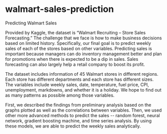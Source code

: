 # walmart-sales-prediction
Predicting Walmart Sales

Provided by Kaggle, the dataset is “Walmart Recruiting – Store Sales Forecasting.” The challenge that we face is how to make business decisions based on limited history. Specifically, our final goal is to predict weekly sales of each of the stores based on other variables. Predicting sales is important because managers can do inventory management better and plan for promotions when there is expected to be a dip in sales. Sales forecasting can also largely help a retail company to boost its profit.
           
The dataset includes information of 45 Walmart stores in different regions. Each store has different departments and each store has different sizes. The variables include weekly sales, date, temperature, fuel price, CPI, unemployment, markdowns, and whether it is a holiday. We hope to find out as many patterns as possible among those variables.
           
First, we described the findings from preliminary analysis based on the graphs plotted as well as the correlations between variables. Then, we used other more advanced methods to predict the sales -- random forest, neural network, gradient boosting machine, and time series analysis. By using these models, we are able to predict the weekly sales analytically. 
